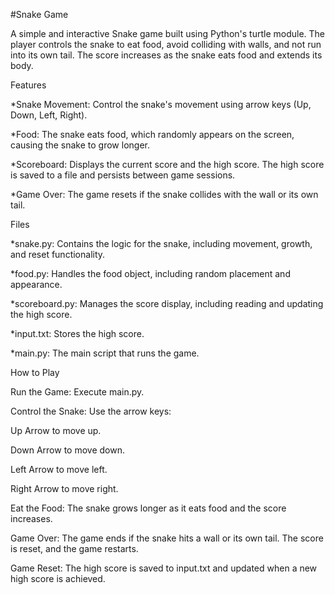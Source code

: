 #Snake Game

A simple and interactive Snake game built using Python's turtle module. The player controls the snake to eat food, avoid colliding with walls, and not run into its own tail. The score increases as the snake eats food and extends its body.


Features

*Snake Movement: Control the snake's movement using arrow keys (Up, Down, Left, Right).

*Food: The snake eats food, which randomly appears on the screen, causing the snake to grow longer.

*Scoreboard: Displays the current score and the high score. The high score is saved to a file and persists between game sessions.

*Game Over: The game resets if the snake collides with the wall or its own tail.


Files

*snake.py: Contains the logic for the snake, including movement, growth, and reset functionality.

*food.py: Handles the food object, including random placement and appearance.

*scoreboard.py: Manages the score display, including reading and updating the high score.

*input.txt: Stores the high score.

*main.py: The main script that runs the game.


How to Play

Run the Game: Execute main.py.

Control the Snake: Use the arrow keys:

Up Arrow to move up.

Down Arrow to move down.

Left Arrow to move left.

Right Arrow to move right.

Eat the Food: The snake grows longer as it eats food and the score increases.

Game Over: The game ends if the snake hits a wall or its own tail. The score is reset, and the game restarts.

Game Reset: 
The high score is saved to input.txt and updated when a new high score is achieved.
